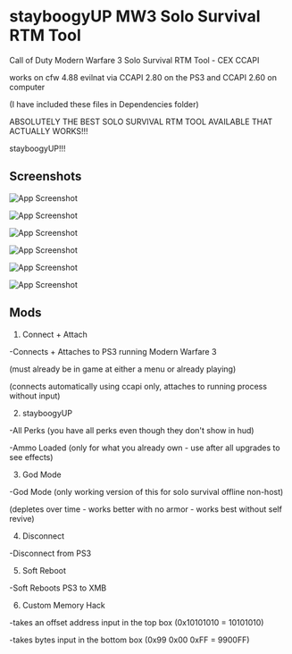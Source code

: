 
# stayboogyUP MW3 Solo Survival RTM Tool

Call of Duty Modern Warfare 3 Solo Survival RTM Tool - CEX CCAPI

works on cfw 4.88 evilnat via CCAPI 2.80 on the PS3 and CCAPI 2.60 on computer

(I have included these files in Dependencies folder)

ABSOLUTELY THE BEST SOLO SURVIVAL RTM TOOL AVAILABLE THAT ACTUALLY WORKS!!!

stayboogyUP!!!


## Screenshots

![App Screenshot](https://github.com/stayboogy/stayboogyUP-MW3RTM/blob/main/StayboogyUP/screenshots/RTM1.png)

![App Screenshot](https://github.com/stayboogy/stayboogyUP-MW3RTM/blob/main/StayboogyUP/screenshots/RTM2.png)

![App Screenshot](https://github.com/stayboogy/stayboogyUP-MW3RTM/blob/main/StayboogyUP/screenshots/RTM3.png)

![App Screenshot](https://github.com/stayboogy/stayboogyUP-MW3RTM/blob/main/StayboogyUP/screenshots/RTM4.png)

![App Screenshot](https://github.com/stayboogy/stayboogyUP-MW3RTM/blob/main/StayboogyUP/screenshots/RTM5.png)

![App Screenshot](https://github.com/stayboogy/stayboogyUP-MW3RTM/blob/main/StayboogyUP/screenshots/RTM6.png)



## Mods

1) Connect + Attach

-Connects + Attaches to PS3 running Modern Warfare 3

(must already be in game at either a menu or already playing)

(connects automatically using ccapi only, attaches to running process without input)

2) stayboogyUP

-All Perks (you have all perks even though they don't show in hud)

-Ammo Loaded (only for what you already own - use after all upgrades to see effects)

3) God Mode

-God Mode (only working version of this for solo survival offline non-host)

(depletes over time - works better with no armor - works best without self revive)

4) Disconnect 

-Disconnect from PS3

5) Soft Reboot

-Soft Reboots PS3 to XMB

6) Custom Memory Hack

-takes an offset address input in the top box (0x10101010 = 10101010)

-takes bytes input in the bottom box (0x99 0x00 0xFF = 9900FF)



